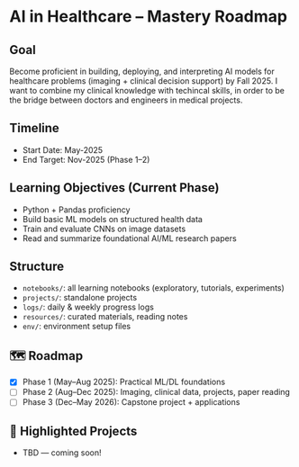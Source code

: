 # AI in Healthcare – Mastery Roadmap

## Goal
Become proficient in building, deploying, and interpreting AI models for healthcare problems (imaging + clinical decision support) by Fall 2025.
I want to combine my clinical knowledge with techincal skills, in order to be the bridge between doctors and engineers in medical projects.

## Timeline
- Start Date: May-2025
- End Target: Nov-2025 (Phase 1–2)

## Learning Objectives (Current Phase)
- Python + Pandas proficiency
- Build basic ML models on structured health data
- Train and evaluate CNNs on image datasets
- Read and summarize foundational AI/ML research papers

## Structure
- `notebooks/`: all learning notebooks (exploratory, tutorials, experiments)
- `projects/`: standalone projects
- `logs/`: daily & weekly progress logs
- `resources/`: curated materials, reading notes
- `env/`: environment setup files

## 🗺️ Roadmap
- [x] Phase 1 (May–Aug 2025): Practical ML/DL foundations
- [ ] Phase 2 (Aug–Dec 2025): Imaging, clinical data, projects, paper reading
- [ ] Phase 3 (Dec–May 2026): Capstone project + applications

## 📌 Highlighted Projects
- TBD — coming soon!